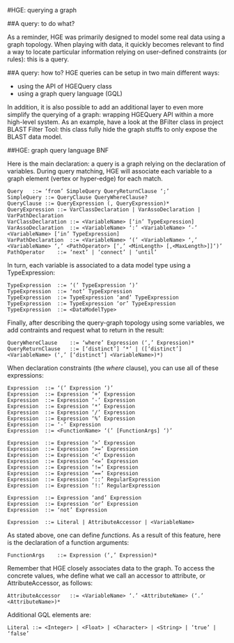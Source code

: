 #HGE: querying a graph

##A query: to do what?

As a reminder, HGE was primarily designed to model some real data using a graph topology. When playing with data, it quickly becomes relevant to find a way to locate particular information relying on user-defined constraints (or rules): this is a query.

##A query: how to?
HGE queries can be setup in two main different ways:

* using the API of HGEQuery class
* using a graph query language (GQL)

In addition, it is also possible to add an additional layer to even more simplify the querying of a graph: wrapping HGEQuery API within a more high-level system. As an example, have a look at the BFilter class in project BLAST Filter Tool: this class fully hide the graph stuffs to only expose the BLAST data model.

##HGE: graph query language BNF

Here is the main declaration: a query is a graph relying on the declaration of variables. During query matching, HGE will associate each variable to a graph element (vertex or hyper-edge) for each match.

    Query	::=	‘from’ SimpleQuery QueryReturnClause ‘;’    SimpleQuery	::=	QueryClause QueryWhereClause?    QueryClause	::=	QueryExpression (, QueryExpression)*    QueryExpression	::=	VarClassDeclaration | VarAssoDeclaration | VarPathDeclaration    VarClassDeclaration	::=	<VariableName> [‘in’ TypeExpression]    VarAssoDeclaration	::=	<VariableName> ‘:’ <VariableName> ‘-’ <VariableName> [‘in’ TypeExpression]    VarPathDeclaration	::=	<VariableName> ‘(’ <VariableName> ‘,’ <VariableName> ‘,’ <PathOperator> [‘,’ <MinLength> [,<MaxLength>]]‘)’    PathOperator	::=	‘next’ | ‘connect’ | ‘until’In turn, each variable is associated to a data model type using a TypeExpression:    TypeExpression	::=	‘(’ TypeExpression ‘)’    TypeExpression	::=	‘not’ TypeExpression    TypeExpression	::=	TypeExpression ‘and’ TypeExpression    TypeExpression	::=	TypeExpression ‘or’ TypeExpression    TypeExpression	::=	<DataModelType>Finally, after describing the query-graph topology using some variables, we add contraints and request what to return in the result:

    QueryWhereClause	::=	‘where’ Expression (‘,’ Expression)*    QueryReturnClause	::=	[‘distinct’] ‘*’ | ([‘distinct’] <VariableName> (‘,’ [‘distinct’] <VariableName>)*)When declaration constraints (the *where* clause), you can use all of these expressions:

    Expression	::=	‘(’ Expression ‘)’    Expression	::=	Expression ‘+’ Expression    Expression	::=	Expression ‘-’ Expression    Expression	::=	Expression ‘*’ Expression    Expression	::=	Expression ‘/’ Expression    Expression	::=	Expression ‘%’ Expression    Expression	::=	‘-’ Expression    Expression	::=	<FunctionName> ‘(’ [FunctionArgs] ‘)’    Expression	::=	Expression ‘>’ Expression    Expression	::=	Expression ‘>=’ Expression    Expression	::=	Expression ‘<’ Expression    Expression	::=	Expression ‘<=’ Expression    Expression	::=	Expression ‘!=’ Expression    Expression	::=	Expression ‘==’ Expression    Expression	::=	Expression ‘::’ RegularExpression    Expression	::=	Expression ‘!:’ RegularExpression    Expression	::=	Expression ‘and’ Expression    Expression	::=	Expression ‘or’ Expression    Expression	::=	‘not’ Expression    Expression	::=	Literal | AttributeAccessor | <VariableName>As stated above, one can define *functions*. As a result of this feature, here is the declaration of a function arguments:

    FunctionArgs	::=	Expression (‘,’ Expression)*Remember that HGE closely associates data to the graph. To access the concrete values, whe define what we call an accessor to attribute, or AttributeAccessor, as follows:    AttributeAccessor	::=	<VariableName> ‘.’ <AttributeName> (‘.’ <AttributeName>)*Additional GQL elements are:    Literal	::=	<Integer> | <Float> | <Character> | <String> | ‘true’ | ‘false’